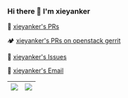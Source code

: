 ### Hi there 👋 I'm xieyanker

<!--
**xieyanker/xieyanker** is a ✨ _special_ ✨ repository because its `README.md` (this file) appears on your GitHub profile.

Here are some ideas to get you started:

- 🔭 I’m currently working on ...
- 🌱 I’m currently learning ...
- 👯 I’m looking to collaborate on ...
- 🤔 I’m looking for help with ...
- 💬 Ask me about ...
- 📫 How to reach me: ...
- 😄 Pronouns: ...
- ⚡ Fun fact: ...
-->

<!--
<a href="https://github.com/pulls?q=is%3Apr+author%3Axieyanker+archived%3Afalse+is%3Aclosed" data-analytics-event="{&quot;category&quot;:&quot;Global navigation&quot;,&quot;action&quot;:&quot;PULL_REQUESTS_HEADER&quot;,&quot;label&quot;:null}" id="icon-button-319763c3-f67a-4087-abe0-3f03520dcbeb" aria-labelledby="tooltip-96b66794-5ee4-438a-8850-085f0b47b541" data-view-component="true" class="Button Button--iconOnly Button--secondary Button--medium AppHeader-button color-fg-muted">  <svg aria-hidden="true" height="16" viewBox="0 0 16 16" version="1.1" width="16" data-view-component="true" class="octicon octicon-git-pull-request Button-visual">
    <path d="M1.5 3.25a2.25 2.25 0 1 1 3 2.122v5.256a2.251 2.251 0 1 1-1.5 0V5.372A2.25 2.25 0 0 1 1.5 3.25Zm5.677-.177L9.573.677A.25.25 0 0 1 10 .854V2.5h1A2.5 2.5 0 0 1 13.5 5v5.628a2.251 2.251 0 1 1-1.5 0V5a1 1 0 0 0-1-1h-1v1.646a.25.25 0 0 1-.427.177L7.177 3.427a.25.25 0 0 1 0-.354ZM3.75 2.5a.75.75 0 1 0 0 1.5.75.75 0 0 0 0-1.5Zm0 9.5a.75.75 0 1 0 0 1.5.75.75 0 0 0 0-1.5Zm8.25.75a.75.75 0 1 0 1.5 0 .75.75 0 0 0-1.5 0Z"></path>
</svg>
</a>

<a href="https://github.com/issues?q=is%3Aissue+author%3Axieyanker+archived%3Afalse+is%3Aclosed" data-analytics-event="{&quot;category&quot;:&quot;Global navigation&quot;,&quot;action&quot;:&quot;ISSUES_HEADER&quot;,&quot;label&quot;:null}" id="icon-button-f4720a95-db24-46c7-8aed-ab99ec438932" aria-labelledby="tooltip-a8682393-a625-4ebb-b2e5-1d502e6f1b54" data-view-component="true" class="Button Button--iconOnly Button--secondary Button--medium AppHeader-button color-fg-muted">  <svg aria-hidden="true" height="16" viewBox="0 0 16 16" version="1.1" width="16" data-view-component="true" class="octicon octicon-issue-opened Button-visual">
    <path d="M8 9.5a1.5 1.5 0 1 0 0-3 1.5 1.5 0 0 0 0 3Z"></path><path d="M8 0a8 8 0 1 1 0 16A8 8 0 0 1 8 0ZM1.5 8a6.5 6.5 0 1 0 13 0 6.5 6.5 0 0 0-13 0Z"></path>
</svg>
</a>
-->


🎯  [xieyanker's PRs](https://github.com/pulls?q=is%3Apr+author%3Axieyanker+archived%3Afalse+is%3Aclosed)

🏕️  [xieyanker's PRs on openstack gerrit](https://review.opendev.org/q/project:openstack/kuryr-kubernetes+author:xjsisnice@gmail.com)

💬  [xieyanker's Issues](https://github.com/issues?q=is%3Aissue+author%3Axieyanker+archived%3Afalse+is%3Aclosed)

📧  [xieyanker's Email](mailto:xjsisnice@gmail.com)

<!--
![Xieyanker's GitHub stats](https://github-readme-stats-eight-theta.vercel.app/api?username=xieyanker&show_icons=true&theme=algolia&include_all_commits=true&count_private=true&hide=stars,contribs\&bg_color=30,e96443,904e95\&title_color=fff\&text_color=fff)

![Top Langs](https://github-readme-stats.vercel.app/api/top-langs/?username=xieyanker&theme=buefy&layout=compact\&bg_color=30,e96443,904e95\&title_color=fff\&text_color=fff)

[Xieyanker's PRs](https://github.com/pulls?q=is%3Apr+author%3Axieyanker+archived%3Afalse+is%3Aclosed)

[Xieyanker's Issues](https://github.com/issues?q=is%3Aissue+author%3Axieyanker+archived%3Afalse+is%3Aclosed)

[Xieyanker's Email](mailto:xjsisnice@gmail.com)
-->

| <a href="https://github.com/xieyanker"><img align="center" src="https://github-readme-stats-eight-theta.vercel.app/api?username=xieyanker&show_icons=true&include_all_commits=true&count_private=true&hide=stars,contribs&theme=buefy&hide_border=true" /></a> | <a href="[https://github.com/anuraghazra/anuraghazra.github.io](https://github.com/xieyanker)"><img align="center" src="https://github-readme-stats.vercel.app/api/top-langs/?username=xieyanker&layout=compact&theme=buefy&hide_border=true" /></a> |
| ------------- | ------------- |

